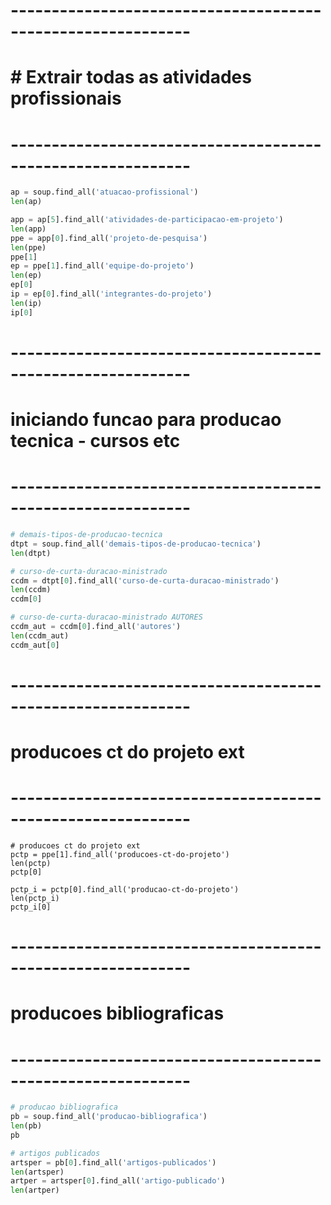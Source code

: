 # ------------------------------------------------------------
# # Extrair todas as atividades profissionais
# ------------------------------------------------------------

``` python
ap = soup.find_all('atuacao-profissional')
len(ap)

app = ap[5].find_all('atividades-de-participacao-em-projeto')
len(app)
ppe = app[0].find_all('projeto-de-pesquisa')
len(ppe)
ppe[1]
ep = ppe[1].find_all('equipe-do-projeto')
len(ep)
ep[0]
ip = ep[0].find_all('integrantes-do-projeto')
len(ip)
ip[0]
```

# ------------------------------------------------------------
# iniciando funcao para producao tecnica - cursos etc
# ------------------------------------------------------------

```python
# demais-tipos-de-producao-tecnica
dtpt = soup.find_all('demais-tipos-de-producao-tecnica')
len(dtpt)

# curso-de-curta-duracao-ministrado
ccdm = dtpt[0].find_all('curso-de-curta-duracao-ministrado')
len(ccdm)
ccdm[0]

# curso-de-curta-duracao-ministrado AUTORES
ccdm_aut = ccdm[0].find_all('autores')
len(ccdm_aut)
ccdm_aut[0]
```


# ------------------------------------------------------------
# producoes ct do projeto ext
# ------------------------------------------------------------

``` pyhton
# producoes ct do projeto ext
pctp = ppe[1].find_all('producoes-ct-do-projeto')
len(pctp)
pctp[0]

pctp_i = pctp[0].find_all('producao-ct-do-projeto')
len(pctp_i)
pctp_i[0]
```

# ------------------------------------------------------------
# producoes bibliograficas
# ------------------------------------------------------------

```python
# producao bibliografica
pb = soup.find_all('producao-bibliografica')
len(pb)
pb

# artigos publicados
artsper = pb[0].find_all('artigos-publicados')
len(artsper)
artper = artsper[0].find_all('artigo-publicado')
len(artper)
```






